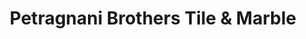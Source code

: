 ---
title: "Petragnani Brothers Tile & Marble"
url: /kennett-square/petragnani-brothers-tile-und-marble/
shop: Fliesen
---